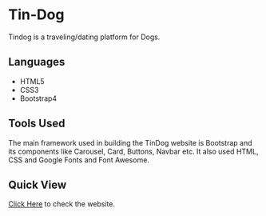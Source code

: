 # Tin-Dog
Tindog is a traveling/dating platform for Dogs.

## Languages
- HTML5
- CSS3
- Bootstrap4

## Tools Used
The main framework used in building the TinDog website is Bootstrap and its components like Carousel, Card, Buttons, Navbar etc. It also used HTML, CSS and Google Fonts and Font Awesome.

## Quick View
[Click Here](https://dipmitarudra.github.io/Tin-Dog/) to check the website.
